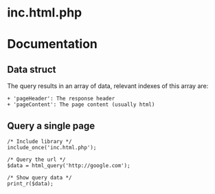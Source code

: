inc.html.php
============



Documentation
=============

Data struct
-----------

The query results in an array of data, relevant indexes of this array are:

    + 'pageHeader': The response header
    + 'pageContent': The page content (usually html)





Query a single page
-------------------

```
/* Include library */
include_once('inc.html.php');

/* Query the url */
$data = html_query('http://google.com');

/* Show query data */
print_r($data);
```
